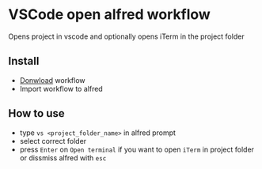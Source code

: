 # VSCode open alfred workflow

Opens project in vscode and optionally opens iTerm in the project folder

## Install

- [Donwload](https://github.com/lesnitsky/alfred-workflows/raw/master/workflows/vscode-open/vscode-open-alfred-workflow.alfredworkflow) workflow
- Import workflow to alfred

## How to use

- type `vs <project_folder_name>` in alfred prompt
- select correct folder
- press `Enter` on `Open terminal` if you want to open `iTerm` in project folder or dissmiss alfred with `esc`
